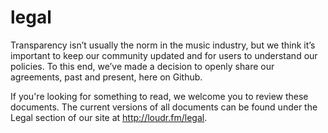 legal
=====
Transparency isn’t usually the norm in the music industry, but we think it’s important to keep our community updated and for users to understand our policies. To this end, we’ve made a decision to openly share our agreements, past and present, here on Github.

If you're looking for something to read, we welcome you to review these documents. The current versions of all documents can be found under the Legal section of our site at http://loudr.fm/legal.

